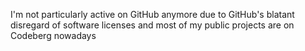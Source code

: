 I'm not particularly active on GitHub anymore due to GitHub's blatant disregard of software licenses and most of my public projects are on Codeberg nowadays  
